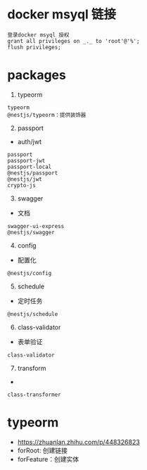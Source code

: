 # docker msyql 链接

```
登录docker msyql 授权
grant all privileges on _._ to 'root'@'%';
flush privileges;
```

# packages

1. typeorm

```
typeorm
@nestjs/typeorm：提供装饰器
```

2. passport

- auth/jwt

```
passport
passport-jwt
passport-local
@nestjs/passport
@nestjs/jwt
crypto-js
```

3. swagger

- 文档

```
swagger-ui-express
@nestjs/swagger
```

4. config

- 配置化

```
@nestjs/config
```

5. schedule

- 定时任务

```
@nestjs/schedule
```

6. class-validator

- 表单验证

```
class-validator
```

7. transform

-

```
class-transformer
```

# typeorm

- https://zhuanlan.zhihu.com/p/448326823
- forRoot: 创建链接
- forFeature：创建实体
